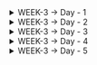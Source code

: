

<details>
    
<summary> WEEK-3 -> Day - 1 </summary>

# Inception of open-source EDA,Openlane and sky130 PDK

1. How to talk to computers

- ### Introduction to QFN-48 Package, chip, pads, core, die and IPs
![Screenshot from 2023-09-09 06-02-29](https://github.com/Abhi9108865162/pes_asic_class/assets/141741065/695b807a-7c14-477f-b8b7-a8670f9b223c)
![Screenshot from 2023-09-09 06-02-48](https://github.com/Abhi9108865162/pes_asic_class/assets/141741065/faa79ff0-b5fd-44f1-9a21-99d3f6612064)
![Screenshot from 2023-09-09 06-07-35](https://github.com/Abhi9108865162/pes_asic_class/assets/141741065/742e86b7-2dce-46b0-83eb-384c006be7c7)
- ### Introduction to RISC-V 
![Screenshot from 2023-09-09 06-15-32](https://github.com/Abhi9108865162/pes_asic_class/assets/141741065/142bf0d9-c983-4620-b9cd-3f8d8e0607f0)
- ### From Software Applications to Hardware
![Screenshot from 2023-09-09 06-23-14](https://github.com/Abhi9108865162/pes_asic_class/assets/141741065/f974b6c9-427b-4f43-944e-da9699ead689)
![Screenshot from 2023-09-09 06-26-47](https://github.com/Abhi9108865162/pes_asic_class/assets/141741065/d802184a-2295-4295-81a1-f79b7e9ba0e6)
![Screenshot from 2023-09-09 06-30-01](https://github.com/Abhi9108865162/pes_asic_class/assets/141741065/cdd950e9-6753-4ea1-8bcc-fee87249efb4)
![Screenshot from 2023-09-09 06-30-17](https://github.com/Abhi9108865162/pes_asic_class/assets/141741065/8cdbb1c6-58af-496a-86e2-7e2200f86ccf)
![Screenshot from 2023-09-09 06-32-25](https://github.com/Abhi9108865162/pes_asic_class/assets/141741065/094a034a-0e0e-4b05-b99c-9552eb722f55)
![Screenshot from 2023-09-09 06-33-01](https://github.com/Abhi9108865162/pes_asic_class/assets/141741065/ea956daf-6700-4e58-9b79-fb8ddfc07757)




      
2. SoC design and OpenLANE
   
- ### Introduction to all components of open-source digital asic design
![Screenshot from 2023-09-09 07-30-03](https://github.com/Abhi9108865162/pes_asic_class/assets/141741065/2a1a0387-6815-4d47-9b28-f324726ba4e4)  
![Screenshot from 2023-09-09 07-30-14](https://github.com/Abhi9108865162/pes_asic_class/assets/141741065/b2ce9eef-6a3c-4358-b504-d7b54ce921a8)
![Screenshot from 2023-09-09 06-43-40](https://github.com/Abhi9108865162/pes_asic_class/assets/141741065/bb816d18-16bf-44de-a2f9-7ecbc7b24c03)
![Screenshot from 2023-09-09 06-45-28](https://github.com/Abhi9108865162/pes_asic_class/assets/141741065/2d8de8b3-1cea-408b-95f0-27dbdcd5ede1)
![Screenshot from 2023-09-09 06-46-09](https://github.com/Abhi9108865162/pes_asic_class/assets/141741065/6d7165ed-10e0-49d1-9c83-ae9aff5e4cdd)
![Screenshot from 2023-09-09 06-47-05](https://github.com/Abhi9108865162/pes_asic_class/assets/141741065/c816f90f-96de-4738-a5bf-499f7bd9d9e8)
![Screenshot from 2023-09-09 07-34-16](https://github.com/Abhi9108865162/pes_asic_class/assets/141741065/3b39394e-e429-4a70-9b45-b0f72980b228)
![Screenshot from 2023-09-09 06-49-03](https://github.com/Abhi9108865162/pes_asic_class/assets/141741065/e54fcea7-42be-480a-a5d6-ffd8eec77cc7)
![Screenshot from 2023-09-09 07-34-31](https://github.com/Abhi9108865162/pes_asic_class/assets/141741065/e4f18abc-577b-4d5f-b0f6-0aae6aa5eccb)
![Screenshot from 2023-09-09 07-34-37](https://github.com/Abhi9108865162/pes_asic_class/assets/141741065/53018ea5-a708-4c76-ac49-c5bac92afaeb)
- ### Simplified RTL2GDS flow
![Screenshot from 2023-09-09 06-50-24](https://github.com/Abhi9108865162/pes_asic_class/assets/141741065/ad4bef26-0f88-4170-8d06-19360aad0b7c)
![Screenshot from 2023-09-09 06-54-30](https://github.com/Abhi9108865162/pes_asic_class/assets/141741065/23483640-fa8e-4dc1-80b7-e65a3069d7e3)
![Screenshot from 2023-09-09 06-55-10](https://github.com/Abhi9108865162/pes_asic_class/assets/141741065/927c00cb-7b48-4565-b3b7-3282d3337a68)
![Screenshot from 2023-09-09 06-58-08](https://github.com/Abhi9108865162/pes_asic_class/assets/141741065/a19983cf-39c5-46dd-b646-62aeeeddaabb)
![Screenshot from 2023-09-09 06-57-16](https://github.com/Abhi9108865162/pes_asic_class/assets/141741065/03237927-fcc2-4cbe-ab00-9c1c2065dafe)
![Screenshot from 2023-09-09 06-58-53](https://github.com/Abhi9108865162/pes_asic_class/assets/141741065/61eb09a3-b04e-4baf-8dd1-11641bc32fa6)
![Screenshot from 2023-09-09 06-59-58](https://github.com/Abhi9108865162/pes_asic_class/assets/141741065/db4f7e9b-28dd-4ac3-84e5-b24d0153f1e4)
![Screenshot from 2023-09-09 07-00-31](https://github.com/Abhi9108865162/pes_asic_class/assets/141741065/2f75fbe5-f039-4fb8-bcc1-d90967c24cb9)
![Screenshot from 2023-09-09 07-01-23](https://github.com/Abhi9108865162/pes_asic_class/assets/141741065/3947b886-8f2b-4902-b27a-e03052bf1a56)
![Screenshot from 2023-09-09 07-02-13](https://github.com/Abhi9108865162/pes_asic_class/assets/141741065/c23008a0-a1c0-4e67-a558-741c2283f4a9)
![Screenshot from 2023-09-09 07-03-37](https://github.com/Abhi9108865162/pes_asic_class/assets/141741065/af26b1b7-c8ed-4d63-b2b7-cb1d3da1ac23)
![Screenshot from 2023-09-09 07-04-06](https://github.com/Abhi9108865162/pes_asic_class/assets/141741065/ad0a4962-74f4-4b95-a67c-b7ecb85bedc8)
- ### Introduction to OpenLANE and Strive chipsets

![Screenshot from 2023-09-09 09-56-50](https://github.com/Abhi9108865162/pes_asic_class/assets/141741065/74a6c5ef-984b-43cc-b52a-c81a6f822f74)
![Screenshot from 2023-09-09 09-57-17](https://github.com/Abhi9108865162/pes_asic_class/assets/141741065/0019dce8-b9b6-4102-b53a-e186d8041eb2)
![Screenshot from 2023-09-09 10-13-30](https://github.com/Abhi9108865162/pes_asic_class/assets/141741065/76bead52-2eb4-44ed-b9fe-765bf1a0147f)
![Screenshot from 2023-09-09 10-16-34](https://github.com/Abhi9108865162/pes_asic_class/assets/141741065/7e1e519e-cf03-466c-9edd-7c34e74717be)
![Screenshot from 2023-09-09 10-19-49](https://github.com/Abhi9108865162/pes_asic_class/assets/141741065/7baaa97b-3c29-4950-bbe1-622432301339)


- ### Introduction to OpenLANE detailed ASIC design flow 
![Screenshot from 2023-09-09 10-23-05](https://github.com/Abhi9108865162/pes_asic_class/assets/141741065/aac57c8c-303b-461a-bac2-9f5319aee1b6)
![Screenshot from 2023-09-09 10-23-27](https://github.com/Abhi9108865162/pes_asic_class/assets/141741065/ff0b2373-df5a-4580-92b7-a88c487dd07a)
![Screenshot from 2023-09-09 10-24-50](https://github.com/Abhi9108865162/pes_asic_class/assets/141741065/efb4bc96-c5e0-47b0-85f2-6d1b7409de76)

![Screenshot from 2023-09-09 10-25-18](https://github.com/Abhi9108865162/pes_asic_class/assets/141741065/d7d6efb8-0152-4252-9c27-9c5d74a5f61d)
![Screenshot from 2023-09-09 10-27-43](https://github.com/Abhi9108865162/pes_asic_class/assets/141741065/53a62565-a0a0-4df6-a37c-494ee9908c4f)
![Screenshot from 2023-09-09 10-28-38](https://github.com/Abhi9108865162/pes_asic_class/assets/141741065/1ea49299-82b4-4bf6-9fda-1ff3cd8f0d23)
![Screenshot from 2023-09-09 10-29-18](https://github.com/Abhi9108865162/pes_asic_class/assets/141741065/2050278f-83ac-4e0b-826d-8a2a5eaeecaf)
![Screenshot from 2023-09-09 10-30-55](https://github.com/Abhi9108865162/pes_asic_class/assets/141741065/89db9c39-d2b6-474e-b8e4-8fa3855468f6)
![Screenshot from 2023-09-09 10-31-22](https://github.com/Abhi9108865162/pes_asic_class/assets/141741065/050c1721-ef33-440b-9be8-ae29f4d4cae6)
![Screenshot from 2023-09-09 10-33-23](https://github.com/Abhi9108865162/pes_asic_class/assets/141741065/e5ffc34f-cf90-4454-9985-86e730600d53)
![Screenshot from 2023-09-09 10-34-00](https://github.com/Abhi9108865162/pes_asic_class/assets/141741065/267af47b-d5f1-4f84-a7ee-c15f2c54630f)
![Screenshot from 2023-09-09 10-34-23](https://github.com/Abhi9108865162/pes_asic_class/assets/141741065/590931b7-1c65-430e-8158-13641ce78cb8)
![Screenshot from 2023-09-09 10-35-53](https://github.com/Abhi9108865162/pes_asic_class/assets/141741065/e6d17ffb-1504-402c-9cf8-ab1de64043bf)
![Screenshot from 2023-09-09 10-36-10](https://github.com/Abhi9108865162/pes_asic_class/assets/141741065/08a6587a-b2f8-4b07-9214-a61df3cf02ad)






3. Get familiar to open-source EDA tools

   - OpenLANE Directory structure in detail
    ![VirtualBox_PES_physical_design_09_09_2023_12_41_45](https://github.com/Abhi9108865162/pes_asic_class/assets/141741065/0b10a680-5228-48d9-9c51-54482cfe4434)
![VirtualBox_PES_physical_design_09_09_2023_12_42_38](https://github.com/Abhi9108865162/pes_asic_class/assets/141741065/334584a0-022f-4a19-86b6-bede9905a115)
![VirtualBox_PES_physical_design_09_09_2023_12_56_32](https://github.com/Abhi9108865162/pes_asic_class/assets/141741065/4efe581e-d324-415e-8f3a-cd3879239809)


   - Design Preparation Step

![VirtualBox_PES_physical_design_09_09_2023_13_13_16](https://github.com/Abhi9108865162/pes_asic_class/assets/141741065/3f1994c9-cece-40fe-b0c1-1f3b18aa5a9d)

![VirtualBox_PES_physical_design_09_09_2023_13_17_33](https://github.com/Abhi9108865162/pes_asic_class/assets/141741065/3addbae5-2509-4506-bd7c-3f361e7c3b15)

![VirtualBox_PES_physical_design_09_09_2023_13_09_55](https://github.com/Abhi9108865162/pes_asic_class/assets/141741065/754e2dac-b1af-48cf-a580-787128371e9e)

![VirtualBox_PES_physical_design_09_09_2023_13_22_05](https://github.com/Abhi9108865162/pes_asic_class/assets/141741065/d432b3aa-0935-406c-a4d2-85ec2caaa87b)



     
   - Review files after design prep and run synthesis

![VirtualBox_PES_physical_design_09_09_2023_14_18_21](https://github.com/Abhi9108865162/pes_asic_class/assets/141741065/d33d509e-261d-4c96-85a0-1049b5bb76b7)
![VirtualBox_PES_physical_design_09_09_2023_14_18_43](https://github.com/Abhi9108865162/pes_asic_class/assets/141741065/271d6aa4-e4a6-4299-af29-01e1d059b52b)
![VirtualBox_PES_physical_design_09_09_2023_14_23_49](https://github.com/Abhi9108865162/pes_asic_class/assets/141741065/6aee9d70-bbd8-4a1b-be5d-892a381df571)
![VirtualBox_PES_physical_design_09_09_2023_14_24_16 (copy)](https://github.com/Abhi9108865162/pes_asic_class/assets/141741065/5b26da08-c581-4992-9717-f30bd0052508)
![VirtualBox_PES_physical_design_09_09_2023_14_34_27](https://github.com/Abhi9108865162/pes_asic_class/assets/141741065/d8ccba8e-9346-4f0e-bc95-4404eca91147)

   - OpenLANE Project Git Link Description

     
   - Steps to characterize synthesis results
     


</details>



<details>
<summary> WEEK-3 -> Day - 2 </summary>
    
# Good floorplan vs bad floorplan and introduction to library cells 

## 1. Chip Floor planning considerations
- ### Utilization factor and aspect ratio
![Screenshot from 2023-09-09 17-05-21](https://github.com/Abhi9108865162/pes_asic_class/assets/141741065/a6b04b88-19c9-4bf4-b50c-c66b82a97f83)
![Screenshot from 2023-09-09 17-08-01](https://github.com/Abhi9108865162/pes_asic_class/assets/141741065/f4b2e552-ccd6-4f1a-85f2-fff1659e7bea)
![Screenshot from 2023-09-09 17-08-30](https://github.com/Abhi9108865162/pes_asic_class/assets/141741065/7006410d-f0fb-451c-9e88-575f2f5549c5)
![Screenshot from 2023-09-09 17-09-27](https://github.com/Abhi9108865162/pes_asic_class/assets/141741065/355baa94-6ad0-4501-9c35-7406f43fc1c2)
![Screenshot from 2023-09-09 17-10-34](https://github.com/Abhi9108865162/pes_asic_class/assets/141741065/3f8e1c2e-4089-45f8-b1b5-186b0969adfb)
![Screenshot from 2023-09-09 17-11-36](https://github.com/Abhi9108865162/pes_asic_class/assets/141741065/4ccebca1-f5c7-453a-bb0d-f1f77a676b02)
![Screenshot from 2023-09-09 17-15-06](https://github.com/Abhi9108865162/pes_asic_class/assets/141741065/f4dbf488-9808-4a73-8042-e39d7434fe19)
![Screenshot from 2023-09-09 17-16-26](https://github.com/Abhi9108865162/pes_asic_class/assets/141741065/5d032cf3-79aa-4d43-bb8a-d4bf65d3b120)
![Screenshot from 2023-09-09 17-17-25](https://github.com/Abhi9108865162/pes_asic_class/assets/141741065/8286b4c6-787d-45bf-9f4e-0c4645b41283)
![Screenshot from 2023-09-09 17-27-14](https://github.com/Abhi9108865162/pes_asic_class/assets/141741065/84fdc0b9-e7ff-4a33-8825-d36e936d17a0)
- ### Concept of pre-placed cells
![Screenshot from 2023-09-09 17-27-47](https://github.com/Abhi9108865162/pes_asic_class/assets/141741065/7326d5c8-4fcd-4d4e-aa60-79a64b6e743a)
![Screenshot from 2023-09-09 17-30-01](https://github.com/Abhi9108865162/pes_asic_class/assets/141741065/d9596c35-dbbe-4d5f-97ac-8eb9e9575863)
![Screenshot from 2023-09-09 17-31-16](https://github.com/Abhi9108865162/pes_asic_class/assets/141741065/32c864ba-de42-48e9-a35f-a18d2ab41d46)
![Screenshot from 2023-09-09 17-31-30](https://github.com/Abhi9108865162/pes_asic_class/assets/141741065/40f12baa-f590-4a57-af24-245145946b65)
![Screenshot from 2023-09-09 17-36-06](https://github.com/Abhi9108865162/pes_asic_class/assets/141741065/28b67020-01c1-4833-8414-b51dd858455c)
- ### De-coupling capacitors
![Screenshot from 2023-09-09 17-49-54](https://github.com/Abhi9108865162/pes_asic_class/assets/141741065/90ddb5ea-0705-495a-943a-4f18faee94f3)
![Screenshot from 2023-09-09 17-50-29](https://github.com/Abhi9108865162/pes_asic_class/assets/141741065/5eda99f0-31fa-4d80-9115-0db3f2de834f)
![Screenshot from 2023-09-09 17-50-37](https://github.com/Abhi9108865162/pes_asic_class/assets/141741065/06ea0d8d-99df-4e5d-8193-17986d795e83)
![Screenshot from 2023-09-09 17-54-13](https://github.com/Abhi9108865162/pes_asic_class/assets/141741065/b8e21e2c-c497-4d18-8a71-230a85b37d91)
![Screenshot from 2023-09-09 17-54-40](https://github.com/Abhi9108865162/pes_asic_class/assets/141741065/460807a7-f1a0-4879-b7b7-c78a5d267d60)
![Screenshot from 2023-09-09 17-56-27](https://github.com/Abhi9108865162/pes_asic_class/assets/141741065/f27dab67-a579-4fcb-8d84-415ecb7faac3)
![Screenshot from 2023-09-09 17-58-49](https://github.com/Abhi9108865162/pes_asic_class/assets/141741065/61a310d2-eb5a-4776-93d6-e69daad3e199) 
- ### Power planning
![Screenshot from 2023-09-09 18-01-50](https://github.com/Abhi9108865162/pes_asic_class/assets/141741065/bde6a89f-1814-446e-8e0d-b83767c44984)
![Screenshot from 2023-09-09 18-07-14](https://github.com/Abhi9108865162/pes_asic_class/assets/141741065/6284c266-648b-4272-8afc-436430428fc9)
![Screenshot from 2023-09-09 18-10-06](https://github.com/Abhi9108865162/pes_asic_class/assets/141741065/56bcf7fd-b5d7-48d2-bb63-123729a22b1a)
![Screenshot from 2023-09-09 20-47-18](https://github.com/Abhi9108865162/pes_asic_class/assets/141741065/66909f0f-3d0a-457d-b68a-0a9a9c447df7)
![Screenshot from 2023-09-09 20-48-39](https://github.com/Abhi9108865162/pes_asic_class/assets/141741065/ef5d3088-e56d-461f-9ac1-5e27a1c6daf6)
![Screenshot from 2023-09-09 21-23-47](https://github.com/Abhi9108865162/pes_asic_class/assets/141741065/68aa57e7-b8ed-42ed-8b1c-fb7a2f7f6bd6)
![Screenshot from 2023-09-09 21-25-22](https://github.com/Abhi9108865162/pes_asic_class/assets/141741065/a8b71c86-3ca3-49c0-8d93-2fda9b9cce5d)
![Screenshot from 2023-09-09 21-26-49](https://github.com/Abhi9108865162/pes_asic_class/assets/141741065/e987d3ec-9eed-4493-bb47-71e9ec8296ce)
![Screenshot from 2023-09-09 21-27-46](https://github.com/Abhi9108865162/pes_asic_class/assets/141741065/a1534d99-c024-44bb-a8e8-18657d145dff)
- ### Pin placement and logical cell placement blockage
![Screenshot from 2023-09-09 21-52-46](https://github.com/Abhi9108865162/pes_asic_class/assets/141741065/b7c1eeb7-e8f1-4c56-a616-954913a75a36)
![Screenshot from 2023-09-09 21-54-58](https://github.com/Abhi9108865162/pes_asic_class/assets/141741065/f058f48b-2b68-4c92-ae8d-df14e73d3ab9)
![Screenshot from 2023-09-09 21-57-50](https://github.com/Abhi9108865162/pes_asic_class/assets/141741065/5f297541-ed9d-447a-9f63-7d4f450e2cfa)
![Screenshot from 2023-09-09 21-58-19](https://github.com/Abhi9108865162/pes_asic_class/assets/141741065/7b74b091-194c-4bed-b54a-72f58ed7d8ab)
![Screenshot from 2023-09-09 21-59-04](https://github.com/Abhi9108865162/pes_asic_class/assets/141741065/033bf491-3c59-4064-ad19-f870b581956b)
![Screenshot from 2023-09-09 22-01-04](https://github.com/Abhi9108865162/pes_asic_class/assets/141741065/554ff639-61a1-428c-b87c-98b2e3b61551)
![Screenshot from 2023-09-09 22-01-13](https://github.com/Abhi9108865162/pes_asic_class/assets/141741065/07b99ebf-23c1-408b-ad4c-97d8b694e428)
![Screenshot from 2023-09-09 22-04-25](https://github.com/Abhi9108865162/pes_asic_class/assets/141741065/4c724b84-67fb-46a7-9615-ac38955722c4)
![Screenshot from 2023-09-09 22-04-41](https://github.com/Abhi9108865162/pes_asic_class/assets/141741065/14f1fa11-c58b-49c9-bf7e-6aee538776bb)
- ### Steps to run floorplan using OpenLANE

![VirtualBox_PES_physical_design_09_09_2023_14_34_27](https://github.com/Abhi9108865162/pes_asic_class/assets/141741065/d341fc94-3035-4493-9df8-092253095dda)
![VirtualBox_PES_physical_design_10_09_2023_13_10_29](https://github.com/Abhi9108865162/pes_asic_class/assets/141741065/c57a8377-e68a-40d3-b46f-263386ff547f)


![VirtualBox_PES_physical_design_10_09_2023_13_04_34](https://github.com/Abhi9108865162/pes_asic_class/assets/141741065/6a3b2c7e-e697-418b-b004-0127074357c4)

![VirtualBox_PES_physical_design_10_09_2023_13_05_12](https://github.com/Abhi9108865162/pes_asic_class/assets/141741065/2c38e324-dd85-4332-b058-bf5be2e8fc0b)

![VirtualBox_PES_physical_design_10_09_2023_13_06_45](https://github.com/Abhi9108865162/pes_asic_class/assets/141741065/ccb7e80a-6883-40c7-b85d-7408fa747519)

![VirtualBox_PES_physical_design_10_09_2023_13_08_50](https://github.com/Abhi9108865162/pes_asic_class/assets/141741065/e94998c3-9433-4eb4-b913-e8fed09c326e)
![VirtualBox_PES_physical_design_10_09_2023_13_15_11](https://github.com/Abhi9108865162/pes_asic_class/assets/141741065/98eb1e12-c61c-469e-bc79-1c591c06fd5d)


      
- ### Review floorplan files and steps to view floorplan
![VirtualBox_PES_physical_design_10_09_2023_13_23_34](https://github.com/Abhi9108865162/pes_asic_class/assets/141741065/bbb4cb8c-1171-4124-8d61-9c27bc37c7cb)
![VirtualBox_PES_physical_design_10_09_2023_13_29_05](https://github.com/Abhi9108865162/pes_asic_class/assets/141741065/abef7228-c8e3-4e7e-b357-2ade0d8e56c6)

![VirtualBox_PES_physical_design_10_09_2023_13_35_11](https://github.com/Abhi9108865162/pes_asic_class/assets/141741065/e9c9fb49-4cc0-4243-9c90-9e34fc83cfa3)




- ### Review floorplan layout in Magic
![VirtualBox_PES_physical_design_10_09_2023_13_35_11](https://github.com/Abhi9108865162/pes_asic_class/assets/141741065/dea63558-5ff9-4ed0-85a9-99c21a3a66fb)
![VirtualBox_PES_physical_design_10_09_2023_13_36_34](https://github.com/Abhi9108865162/pes_asic_class/assets/141741065/397d08d6-2710-4850-b98d-da5ccef10d60)
![VirtualBox_PES_physical_design_10_09_2023_13_43_39](https://github.com/Abhi9108865162/pes_asic_class/assets/141741065/739be89f-2952-4325-94be-9bfd106c3386)
![VirtualBox_PES_physical_design_10_09_2023_13_50_58](https://github.com/Abhi9108865162/pes_asic_class/assets/141741065/910e6c03-2c5d-4858-9e70-2b522c9a8352)
![VirtualBox_PES_physical_design_10_09_2023_13_52_52](https://github.com/Abhi9108865162/pes_asic_class/assets/141741065/58a7e660-6df5-45d7-88a9-63eaa4bb1fe6)


    
      
## 2. Library Binding and Placement
- ### Netlist binding and initial place design
![Screenshot from 2023-09-15 05-29-12](https://github.com/Abhi9108865162/pes_asic_class/assets/141741065/fc6cd943-ee51-42f8-bb30-f0a2f146c9af)
![Screenshot from 2023-09-15 05-30-44](https://github.com/Abhi9108865162/pes_asic_class/assets/141741065/c883e3a5-23b5-4b2e-962d-a2a9ef384644)
![Screenshot from 2023-09-15 05-33-11](https://github.com/Abhi9108865162/pes_asic_class/assets/141741065/88b34d62-ded2-44db-998c-da2713212bee)
![Screenshot from 2023-09-15 05-34-55](https://github.com/Abhi9108865162/pes_asic_class/assets/141741065/25ab9bba-7878-486a-91fa-721b21adfb99)
![Screenshot from 2023-09-15 05-38-17](https://github.com/Abhi9108865162/pes_asic_class/assets/141741065/6f697327-3547-49b8-85a3-43e3d269d18d)      
- ### Optimize placement using estimated wire-length and capacitance
![Screenshot from 2023-09-15 05-43-07](https://github.com/Abhi9108865162/pes_asic_class/assets/141741065/1c23eece-63d6-4ab0-a604-31878b7b02c9)
![Screenshot from 2023-09-15 05-44-24](https://github.com/Abhi9108865162/pes_asic_class/assets/141741065/f86aec2b-4541-4527-9601-c05d845a6174)
![Screenshot from 2023-09-15 05-51-44](https://github.com/Abhi9108865162/pes_asic_class/assets/141741065/30a4081b-fd70-4001-8c58-c7fbf7d72408)
![Screenshot from 2023-09-15 05-52-36](https://github.com/Abhi9108865162/pes_asic_class/assets/141741065/f7ab42c0-60f7-484f-a5af-0002fabf5055)     
- ### Final placement optimization
![Screenshot from 2023-09-15 06-00-52](https://github.com/Abhi9108865162/pes_asic_class/assets/141741065/dfcdeb5d-8a21-4bc1-bcee-b1d875dcda8e)
![Screenshot from 2023-09-15 06-10-35](https://github.com/Abhi9108865162/pes_asic_class/assets/141741065/50806cc0-6418-4469-89f8-eaeb2f42dff3)
![Screenshot from 2023-09-15 06-13-25](https://github.com/Abhi9108865162/pes_asic_class/assets/141741065/b7084e70-2073-4e59-a2fd-3ef8a0776fa9)      
- ### Need for libraries and characterization
![Screenshot from 2023-09-16 07-08-44](https://github.com/Abhi9108865162/pes_asic_class/assets/141741065/ebfba563-6498-4421-b724-b93183c27de2)
![Screenshot from 2023-09-16 07-09-34](https://github.com/Abhi9108865162/pes_asic_class/assets/141741065/c16d9c4d-fd10-4a60-9783-f06e6fe78923)
![Screenshot from 2023-09-16 07-09-48](https://github.com/Abhi9108865162/pes_asic_class/assets/141741065/57b04d20-a130-4edc-b73d-e1ca6ca9f8f8)
![Screenshot from 2023-09-16 07-10-16](https://github.com/Abhi9108865162/pes_asic_class/assets/141741065/e2f09f14-49d7-4e5d-8f37-ab4299a2e374)
![Screenshot from 2023-09-16 07-12-25](https://github.com/Abhi9108865162/pes_asic_class/assets/141741065/384369d2-42a3-4250-903e-ecfd69d5f7b9)
![Screenshot from 2023-09-16 07-13-31](https://github.com/Abhi9108865162/pes_asic_class/assets/141741065/da6db991-9a6c-4303-ab5e-d35c529e5edb)
![Screenshot from 2023-09-16 07-15-12](https://github.com/Abhi9108865162/pes_asic_class/assets/141741065/b85e6b61-4d40-4219-9d4f-adb2708e53df)
![Screenshot from 2023-09-16 07-16-56](https://github.com/Abhi9108865162/pes_asic_class/assets/141741065/443bd744-d3d1-4176-a525-c9b24864ca76)
- ### Congestion aware placement using RePlAce
![VirtualBox_PES_physical_design_16_09_2023_10_19_27](https://github.com/Abhi9108865162/pes_asic_class/assets/141741065/ef889f7b-4591-47fc-b88a-3ff8d9f8a3f9)
![VirtualBox_PES_physical_design_16_09_2023_10_36_26](https://github.com/Abhi9108865162/pes_asic_class/assets/141741065/712f4acd-4bcd-4287-b47b-4e7d4dc1003c)
![VirtualBox_PES_physical_design_16_09_2023_10_44_22](https://github.com/Abhi9108865162/pes_asic_class/assets/141741065/c9d5e5ad-7b7f-4423-807b-91d8c33266de)
![VirtualBox_PES_physical_design_16_09_2023_10_44_38](https://github.com/Abhi9108865162/pes_asic_class/assets/141741065/8b100217-ea8b-4355-a1db-e0fd8dfee340)
## 3. Cell design and characterization flows
- ### Inputs for cell design flow
![Screenshot from 2023-09-16 16-18-30](https://github.com/Abhi9108865162/pes_asic_class/assets/141741065/ed0d99d4-0412-4e50-ae97-34e5d5513039)
![Screenshot from 2023-09-16 16-21-11](https://github.com/Abhi9108865162/pes_asic_class/assets/141741065/ea6caf18-caed-42a2-8794-059480556b91)
![Screenshot from 2023-09-16 16-37-18](https://github.com/Abhi9108865162/pes_asic_class/assets/141741065/f88a418a-eb13-4ba4-80af-6a1774b8670c)
![Screenshot from 2023-09-16 16-42-57](https://github.com/Abhi9108865162/pes_asic_class/assets/141741065/22cdf526-6a87-4001-93b7-0c961ccedc90)
![Screenshot from 2023-09-16 16-44-13](https://github.com/Abhi9108865162/pes_asic_class/assets/141741065/40bcaecf-9419-49a0-81a4-e3bba85d9936)      
- ### Circuit design step
![Screenshot from 2023-09-16 16-48-39](https://github.com/Abhi9108865162/pes_asic_class/assets/141741065/4f1e8cb1-82f5-4401-873b-a0b60ad9ab13)
![Screenshot from 2023-09-16 16-50-07](https://github.com/Abhi9108865162/pes_asic_class/assets/141741065/7a1d96ab-86a0-4c54-a247-b07c211951df)
![Screenshot from 2023-09-16 16-50-14](https://github.com/Abhi9108865162/pes_asic_class/assets/141741065/115028a8-d6b4-42e5-bbe2-7f3b26386193)
![Screenshot from 2023-09-16 16-51-08](https://github.com/Abhi9108865162/pes_asic_class/assets/141741065/bf6f777f-1f69-4cdd-a81e-360f1da71677)
![Screenshot from 2023-09-16 16-52-02](https://github.com/Abhi9108865162/pes_asic_class/assets/141741065/1c1cabcd-7e15-4bd1-a8da-5d341db01e42)
![Screenshot from 2023-09-16 16-55-31](https://github.com/Abhi9108865162/pes_asic_class/assets/141741065/cc72af8e-25a1-4010-87e4-da5b3996ef56)
- ### Layout design step
![Screenshot from 2023-09-16 17-04-21](https://github.com/Abhi9108865162/pes_asic_class/assets/141741065/3c7a2ffd-31bc-400e-8060-846c3e9e36f8)
![Screenshot from 2023-09-16 17-05-02](https://github.com/Abhi9108865162/pes_asic_class/assets/141741065/4c216dde-065c-4334-b220-dba3ac97a28c)
![Screenshot from 2023-09-16 17-05-06](https://github.com/Abhi9108865162/pes_asic_class/assets/141741065/45a800fb-d061-4f44-b7f5-f9a94340f1d0)
![Screenshot from 2023-09-16 17-07-53](https://github.com/Abhi9108865162/pes_asic_class/assets/141741065/08180396-e554-4d6f-ab77-b90766064760)
![Screenshot from 2023-09-16 17-08-42](https://github.com/Abhi9108865162/pes_asic_class/assets/141741065/860f7aab-7f90-4fd6-b214-60285edc26dc)
![Screenshot from 2023-09-16 17-09-24](https://github.com/Abhi9108865162/pes_asic_class/assets/141741065/988a4747-ea42-486e-841a-fece00d6a2fe)      
- ### Typical characterization flow
![Screenshot from 2023-09-16 17-12-44](https://github.com/Abhi9108865162/pes_asic_class/assets/141741065/503e8d02-899e-4b98-9ccd-ae824ecac670)
![Screenshot from 2023-09-16 17-12-57](https://github.com/Abhi9108865162/pes_asic_class/assets/141741065/2eb7aed4-dd89-496c-ad0f-7ca14bdb2809)
![Screenshot from 2023-09-16 17-15-44](https://github.com/Abhi9108865162/pes_asic_class/assets/141741065/4599d25d-a8d4-4899-9352-aa5154cfc46f)
![Screenshot from 2023-09-16 17-16-37](https://github.com/Abhi9108865162/pes_asic_class/assets/141741065/adf857a4-7e8f-4be0-81f8-ac9109c9ff60)
![Screenshot from 2023-09-16 17-16-41](https://github.com/Abhi9108865162/pes_asic_class/assets/141741065/196ea324-a945-4312-8529-c65703879bd6)
![Screenshot from 2023-09-16 17-16-48](https://github.com/Abhi9108865162/pes_asic_class/assets/141741065/d700337c-5670-4243-97ef-7c2c4534522f)
![Screenshot from 2023-09-16 17-17-54](https://github.com/Abhi9108865162/pes_asic_class/assets/141741065/496c3864-f17a-47ca-8f62-12dc51fa89eb)
![Screenshot from 2023-09-16 17-18-04](https://github.com/Abhi9108865162/pes_asic_class/assets/141741065/557940cd-953f-452e-9c80-5506d67e6c53)
![Screenshot from 2023-09-16 17-18-57](https://github.com/Abhi9108865162/pes_asic_class/assets/141741065/4b6235fe-dc57-4dcd-8455-7a63774c6e0c)


## 4. General timing characterization parameters
- ### Timing threshold definitions
![Screenshot from 2023-09-16 17-22-30](https://github.com/Abhi9108865162/pes_asic_class/assets/141741065/f141ec1c-fb44-46c2-a000-0bf4b74e237d)
![Screenshot from 2023-09-16 22-42-00](https://github.com/Abhi9108865162/pes_asic_class/assets/141741065/18c69769-1763-4a91-8c1f-9a8f6298ad28)
![Screenshot from 2023-09-16 22-42-08](https://github.com/Abhi9108865162/pes_asic_class/assets/141741065/74d90f29-5fcc-4fc4-ad6e-14c689b50f77)
![Screenshot from 2023-09-16 22-42-46](https://github.com/Abhi9108865162/pes_asic_class/assets/141741065/bac0c216-febc-48cd-9daf-491625286e98)
![Screenshot from 2023-09-16 22-43-59](https://github.com/Abhi9108865162/pes_asic_class/assets/141741065/121df024-7e82-4a24-94f7-5aa8a308e8c7)
![Screenshot from 2023-09-16 22-44-53](https://github.com/Abhi9108865162/pes_asic_class/assets/141741065/6af87c0b-fe3e-4866-a6c3-b36873fa09ec)
![Screenshot from 2023-09-16 22-45-39](https://github.com/Abhi9108865162/pes_asic_class/assets/141741065/c2ed4515-2ff3-4d91-a830-83fc297be545)
![Screenshot from 2023-09-16 22-45-42](https://github.com/Abhi9108865162/pes_asic_class/assets/141741065/adee4b1f-8020-4d52-ad1d-68575020082b)     
- ### Propagation delay and transition time
![Screenshot from 2023-09-16 22-52-19](https://github.com/Abhi9108865162/pes_asic_class/assets/141741065/47727743-2d2a-40f5-9352-1f9eb6af3653)
![Screenshot from 2023-09-16 22-52-56](https://github.com/Abhi9108865162/pes_asic_class/assets/141741065/f968eb29-95d8-46f5-83c3-5d2b31488ff8)
![Screenshot from 2023-09-16 22-55-07](https://github.com/Abhi9108865162/pes_asic_class/assets/141741065/18585568-0494-4b0a-b4fd-a62e772a76b5)
![Screenshot from 2023-09-16 22-55-21](https://github.com/Abhi9108865162/pes_asic_class/assets/141741065/33503f6a-00f7-4b20-87b4-6fccd304179a)
![Screenshot from 2023-09-16 22-57-50](https://github.com/Abhi9108865162/pes_asic_class/assets/141741065/8001149a-7ebb-4c0a-9366-d1ad5e1b2da5)
![Screenshot from 2023-09-16 22-58-30](https://github.com/Abhi9108865162/pes_asic_class/assets/141741065/4ee86602-fcb0-4851-9972-adff4f38f143)
![Screenshot from 2023-09-16 22-58-36](https://github.com/Abhi9108865162/pes_asic_class/assets/141741065/6e860fe3-36b8-4b01-be2e-fa58459ac5a8)
![Screenshot from 2023-09-16 23-00-18](https://github.com/Abhi9108865162/pes_asic_class/assets/141741065/0a0a3ac5-08f4-4211-897b-120894dada9c)
</details>




<details>
<summary> WEEK-3 -> Day - 3 </summary>

# Design library cell using Magic Layout and ngspice characterization 

## 1. Labs for CMOS inverter ngspice simulations
       
- ###  IO placer revision 
![VirtualBox_PES_physical_design_17_09_2023_08_02_15](https://github.com/Abhi9108865162/pes_asic_class/assets/141741065/5320d97f-5c0f-4159-ba65-a2ffe7b96892)
![VirtualBox_PES_physical_design_17_09_2023_08_18_53](https://github.com/Abhi9108865162/pes_asic_class/assets/141741065/910e6c0a-92ae-4e8b-a6ad-8114f06db3e0)
![VirtualBox_PES_physical_design_17_09_2023_08_18_24](https://github.com/Abhi9108865162/pes_asic_class/assets/141741065/4bb9fd09-7e70-41da-bd7b-d01439bd5998)
![VirtualBox_PES_physical_design_17_09_2023_08_18_44](https://github.com/Abhi9108865162/pes_asic_class/assets/141741065/bd004446-366c-460d-8793-56ac1f4a1fbf)
![VirtualBox_PES_physical_design_17_09_2023_08_22_31](https://github.com/Abhi9108865162/pes_asic_class/assets/141741065/c8745a83-6a81-4435-bb78-cac12f090de7)
- ### SPICE deck creation for CMOS inverter 
![Screenshot from 2023-09-17 08-27-54](https://github.com/Abhi9108865162/pes_asic_class/assets/141741065/584f6131-92bd-44ca-9de4-e33ee3a47932)
![Screenshot from 2023-09-17 09-09-33](https://github.com/Abhi9108865162/pes_asic_class/assets/141741065/15ddd21e-9062-4e84-9225-eb7d990a3c92)
![Screenshot from 2023-09-17 09-12-02](https://github.com/Abhi9108865162/pes_asic_class/assets/141741065/87640242-6b83-4b8c-b7f7-0eb4a85854d6)
![Screenshot from 2023-09-17 09-13-10](https://github.com/Abhi9108865162/pes_asic_class/assets/141741065/4aabf6ca-ec5f-4d06-944c-4395ae205801)
- ### SPICE simulation lab for CMOS inverter
![Screenshot from 2023-09-17 09-25-41](https://github.com/Abhi9108865162/pes_asic_class/assets/141741065/3efe7dd4-46b8-41ca-b0e2-6529994dfb57)
![Screenshot from 2023-09-17 09-26-25](https://github.com/Abhi9108865162/pes_asic_class/assets/141741065/8a1e8e33-bb01-4ce2-a136-499dc8fbcf8b)
![Screenshot from 2023-09-17 09-27-34](https://github.com/Abhi9108865162/pes_asic_class/assets/141741065/2fb6869b-e374-4a4c-a0ca-5bb0bce89fb5)
![Screenshot from 2023-09-17 09-27-43](https://github.com/Abhi9108865162/pes_asic_class/assets/141741065/04a7979a-1d85-4096-83ae-de9a6934c8fb)
![Screenshot from 2023-09-17 09-28-25](https://github.com/Abhi9108865162/pes_asic_class/assets/141741065/8063f03f-6a7c-40fc-9392-2f5a9c908048)
![Screenshot from 2023-09-17 09-29-19](https://github.com/Abhi9108865162/pes_asic_class/assets/141741065/7ccb2542-a80f-4e18-9610-26d36517e1f6)
![Screenshot from 2023-09-17 09-30-48](https://github.com/Abhi9108865162/pes_asic_class/assets/141741065/30c40b50-80c8-4be0-9329-ff4417a784ca)
![Screenshot from 2023-09-17 09-31-25](https://github.com/Abhi9108865162/pes_asic_class/assets/141741065/af9a82ae-88b8-47cc-9870-5b1cdc1502ed)
![Screenshot from 2023-09-17 09-31-46](https://github.com/Abhi9108865162/pes_asic_class/assets/141741065/a7fa7857-a16e-413f-af51-81ecd1b6f125)
![Screenshot from 2023-09-17 09-31-52](https://github.com/Abhi9108865162/pes_asic_class/assets/141741065/ab851d1d-53ad-45fe-aaeb-109488c07005)
![Screenshot from 2023-09-17 09-32-34](https://github.com/Abhi9108865162/pes_asic_class/assets/141741065/1b4a020d-4eff-442d-9575-fc39ba92c8c2)
![Screenshot from 2023-09-17 09-32-49](https://github.com/Abhi9108865162/pes_asic_class/assets/141741065/1d3597e7-0409-4b5c-a936-d6c89c7aea65)
![Screenshot from 2023-09-17 09-33-02](https://github.com/Abhi9108865162/pes_asic_class/assets/141741065/b099b3ba-9124-4961-8494-b1003257e10d)
![Screenshot from 2023-09-17 09-33-37](https://github.com/Abhi9108865162/pes_asic_class/assets/141741065/5a4c7279-0cb3-4f12-b5c1-ec846eaf339b)
![Screenshot from 2023-09-17 09-33-59](https://github.com/Abhi9108865162/pes_asic_class/assets/141741065/41f13c9a-c6ed-4c97-8b45-6edf908a5a1b)
- ### Switching Threshold Vm 
![Screenshot from 2023-09-17 09-45-44](https://github.com/Abhi9108865162/pes_asic_class/assets/141741065/94c0bd49-4cd9-4ff7-910e-ab6ca85af0bc)
![Screenshot from 2023-09-17 09-46-46](https://github.com/Abhi9108865162/pes_asic_class/assets/141741065/448cf589-d97f-4a5e-8fb3-b8ad71428a32)
![Screenshot from 2023-09-17 09-47-19](https://github.com/Abhi9108865162/pes_asic_class/assets/141741065/eecf1403-7281-4173-b01f-9e0bc54840ec)
![Screenshot from 2023-09-17 09-47-58](https://github.com/Abhi9108865162/pes_asic_class/assets/141741065/07fd6867-a47c-482a-95fa-73bf9c642a7c)
![Screenshot from 2023-09-17 09-49-43](https://github.com/Abhi9108865162/pes_asic_class/assets/141741065/51e18153-d0ef-4388-9fe2-545b81e49411)
![Screenshot from 2023-09-17 09-50-06](https://github.com/Abhi9108865162/pes_asic_class/assets/141741065/9451779a-c05c-4849-8f7e-6aaff4de6279)
![Screenshot from 2023-09-17 09-55-36](https://github.com/Abhi9108865162/pes_asic_class/assets/141741065/14574bdf-24f3-42b9-a014-7b8dd598b30f)
- ### Static and dynamic simulation of CMOS inverter 
![Screenshot from 2023-09-17 09-59-18](https://github.com/Abhi9108865162/pes_asic_class/assets/141741065/3356dd2f-3591-4255-9170-9d06bb9a2f24)
![Screenshot from 2023-09-17 10-00-35](https://github.com/Abhi9108865162/pes_asic_class/assets/141741065/2c5f4bbb-292e-4691-96cd-515d6a907db6)
![Screenshot from 2023-09-17 10-01-38](https://github.com/Abhi9108865162/pes_asic_class/assets/141741065/93236596-b281-4544-9b18-c82f7c79c156)
![Screenshot from 2023-09-17 10-01-40](https://github.com/Abhi9108865162/pes_asic_class/assets/141741065/ee1f3362-2f91-4aa1-9965-938c35cbbb53)
![Screenshot from 2023-09-17 10-01-53](https://github.com/Abhi9108865162/pes_asic_class/assets/141741065/652e08cb-5d08-440b-b739-396e1403082a)
![Screenshot from 2023-09-17 10-02-08](https://github.com/Abhi9108865162/pes_asic_class/assets/141741065/f7c17070-9045-4ca7-8006-eed5773dca67)
![Screenshot from 2023-09-17 10-02-15](https://github.com/Abhi9108865162/pes_asic_class/assets/141741065/d8017a38-56dd-4426-b326-588161e2bdf5)
![Screenshot from 2023-09-17 12-47-17](https://github.com/Abhi9108865162/pes_asic_class/assets/141741065/21c6665d-d089-4e50-bf18-a7af527b0a79)
![Screenshot from 2023-09-17 12-48-15](https://github.com/Abhi9108865162/pes_asic_class/assets/141741065/b5f7b653-3771-4588-b9ae-247dd6a2dcd8)
![Screenshot from 2023-09-17 12-48-47](https://github.com/Abhi9108865162/pes_asic_class/assets/141741065/1cfb6048-873b-4ce8-b59b-ae7f7bf09214)
![Screenshot from 2023-09-17 12-50-00](https://github.com/Abhi9108865162/pes_asic_class/assets/141741065/4e7120b2-1a73-4163-b22e-047c47a7ef74)
![Screenshot from 2023-09-17 12-50-04](https://github.com/Abhi9108865162/pes_asic_class/assets/141741065/7362037c-e188-49f8-a90d-6aa4faa5be1f)
![Screenshot from 2023-09-17 12-50-09](https://github.com/Abhi9108865162/pes_asic_class/assets/141741065/5c50c24b-40e6-4555-9154-6aabcfed95a4)
![Screenshot from 2023-09-17 12-50-32](https://github.com/Abhi9108865162/pes_asic_class/assets/141741065/6846c8d5-de66-488c-97fd-433dc5097ab6)
![Screenshot from 2023-09-17 12-50-35](https://github.com/Abhi9108865162/pes_asic_class/assets/141741065/b511ec53-2ba4-4229-bcc8-1eeae4e5d8a2)
![Screenshot from 2023-09-17 12-51-06](https://github.com/Abhi9108865162/pes_asic_class/assets/141741065/eba7801e-d02a-4c88-af20-4a3d1ad3f74f)
![Screenshot from 2023-09-17 12-51-20](https://github.com/Abhi9108865162/pes_asic_class/assets/141741065/360bf410-e0c4-4945-bca3-f323a954df5d)
![Screenshot from 2023-09-17 12-53-00](https://github.com/Abhi9108865162/pes_asic_class/assets/141741065/d36e133b-5e8f-40aa-a241-7d5ea640dea1)
![Screenshot from 2023-09-17 12-54-20](https://github.com/Abhi9108865162/pes_asic_class/assets/141741065/5e654017-c92c-411b-8582-927bbe84e1f0)
- ### Lab steps to git clone vsdstdcelldesign
![VirtualBox_PES_physical_design_17_09_2023_13_10_41](https://github.com/Abhi9108865162/pes_asic_class/assets/141741065/5c9ba5e4-f649-4f13-8264-bf0c57c5c318)
![VirtualBox_PES_physical_design_17_09_2023_13_15_06](https://github.com/Abhi9108865162/pes_asic_class/assets/141741065/15c54af6-eaf7-4c6e-8518-24fce048e895)
![VirtualBox_PES_physical_design_17_09_2023_13_17_52](https://github.com/Abhi9108865162/pes_asic_class/assets/141741065/ec4521f6-5e1c-4a91-a1e0-3e28deaa32c7)
![VirtualBox_PES_physical_design_17_09_2023_13_17_45](https://github.com/Abhi9108865162/pes_asic_class/assets/141741065/43e4c943-17a8-4533-8370-5c67f6618bfb)

## 2. Inception of Layout Â CMOS fabrication process

   
- ### Create Active regions
  
![Screenshot from 2023-09-17 14-02-52](https://github.com/Abhi9108865162/pes_asic_class/assets/141741065/51dc8d17-830c-4046-a3ba-ad9c33fab963)
![Screenshot from 2023-09-17 14-22-30](https://github.com/Abhi9108865162/pes_asic_class/assets/141741065/eac917c2-0bfb-4dc8-9bb1-26f269ee578a)
![Screenshot from 2023-09-17 14-24-48](https://github.com/Abhi9108865162/pes_asic_class/assets/141741065/8b35eba8-a0a8-466c-b459-26f2c6dce6fa)
![Screenshot from 2023-09-17 14-24-54](https://github.com/Abhi9108865162/pes_asic_class/assets/141741065/2a92feeb-5345-497a-9f6f-b060dc9d2371)
![Screenshot from 2023-09-17 14-28-51](https://github.com/Abhi9108865162/pes_asic_class/assets/141741065/31dc95b9-0864-43ff-911e-e311ebf4a7c9)
![Screenshot from 2023-09-17 14-29-02](https://github.com/Abhi9108865162/pes_asic_class/assets/141741065/db3c0927-b86c-452f-9329-6325548190e4)
![Screenshot from 2023-09-17 14-30-23](https://github.com/Abhi9108865162/pes_asic_class/assets/141741065/f4a9c873-7953-40a8-95fc-44f262877693)
![Screenshot from 2023-09-17 14-31-16](https://github.com/Abhi9108865162/pes_asic_class/assets/141741065/b8eddfa3-3fc8-47e4-9274-0e9f15bf89a3)
![Screenshot from 2023-09-17 14-31-22](https://github.com/Abhi9108865162/pes_asic_class/assets/141741065/4c2fa1a8-ae42-43c4-989f-4c1ae38c256e)
![Screenshot from 2023-09-17 14-31-39](https://github.com/Abhi9108865162/pes_asic_class/assets/141741065/382c50d4-d9d1-47ef-a365-075992fce5e8)
![Screenshot from 2023-09-17 14-32-13](https://github.com/Abhi9108865162/pes_asic_class/assets/141741065/56fd2c77-b609-4141-916e-a3fc0db05065)

- ### Formation of N-well and P-well
![Screenshot from 2023-09-17 14-55-35](https://github.com/Abhi9108865162/pes_asic_class/assets/141741065/8c37ecc3-5600-4e25-9e46-43e91f8264d9)
![Screenshot from 2023-09-17 14-56-39](https://github.com/Abhi9108865162/pes_asic_class/assets/141741065/154ba139-2e9b-4833-9575-7b4859ed8722)
![Screenshot from 2023-09-17 14-57-34](https://github.com/Abhi9108865162/pes_asic_class/assets/141741065/34cc532b-9c4f-4dce-b04e-ba45d776aa9d)
![Screenshot from 2023-09-17 14-57-57](https://github.com/Abhi9108865162/pes_asic_class/assets/141741065/f9e0356e-622e-468e-80af-ba3043a68477)
![Screenshot from 2023-09-17 14-58-05](https://github.com/Abhi9108865162/pes_asic_class/assets/141741065/cf2caaef-7ea3-492d-835e-44bf6a6e17ce)
![Screenshot from 2023-09-17 14-58-20](https://github.com/Abhi9108865162/pes_asic_class/assets/141741065/d1875f83-9792-462d-8839-15278d65fc15)
![Screenshot from 2023-09-17 14-59-38](https://github.com/Abhi9108865162/pes_asic_class/assets/141741065/3130af16-fc66-4a1b-86ab-c1cfc45a11ee)
![Screenshot from 2023-09-17 15-00-14](https://github.com/Abhi9108865162/pes_asic_class/assets/141741065/f2920eaa-d8cb-4693-b909-06b4cf698005)
![Screenshot from 2023-09-17 15-00-46](https://github.com/Abhi9108865162/pes_asic_class/assets/141741065/b3625252-2a48-4b68-80e0-f210a60461b0)
![Screenshot from 2023-09-17 15-01-11](https://github.com/Abhi9108865162/pes_asic_class/assets/141741065/53e72c19-8526-440b-9550-39e7a3e29b1d)
![Screenshot from 2023-09-17 15-01-30](https://github.com/Abhi9108865162/pes_asic_class/assets/141741065/6be644a4-2556-46fd-9c46-2133e99b59b4)



- ### Formation of gate terminal

![Screenshot from 2023-09-17 14-36-23](https://github.com/Abhi9108865162/pes_asic_class/assets/141741065/8da55799-f6f8-4b3b-beb7-d1591af856a6)
![Screenshot from 2023-09-17 14-38-40](https://github.com/Abhi9108865162/pes_asic_class/assets/141741065/c39035af-ac8d-4549-854b-df067b70cd7b)
![Screenshot from 2023-09-17 14-40-39](https://github.com/Abhi9108865162/pes_asic_class/assets/141741065/65998b46-a72e-48f1-b45b-8756465c82cb)
![Screenshot from 2023-09-17 14-42-35](https://github.com/Abhi9108865162/pes_asic_class/assets/141741065/7041adb4-294c-4463-a73c-a5951dc14273)
![Screenshot from 2023-09-17 14-43-17](https://github.com/Abhi9108865162/pes_asic_class/assets/141741065/7114d3a2-bb22-45f6-b981-cd2817ad9b65)
![Screenshot from 2023-09-17 14-43-29](https://github.com/Abhi9108865162/pes_asic_class/assets/141741065/56201cff-ee63-4de8-ad3a-f1106313c6b1)
![Screenshot from 2023-09-17 14-44-07](https://github.com/Abhi9108865162/pes_asic_class/assets/141741065/2b0ed540-4e7c-4cbe-971c-9f3140ba4cbb)
![Screenshot from 2023-09-17 14-44-37](https://github.com/Abhi9108865162/pes_asic_class/assets/141741065/1b55455c-d35a-4d75-902d-3af8bafa4ee0)
![Screenshot from 2023-09-17 14-45-08](https://github.com/Abhi9108865162/pes_asic_class/assets/141741065/7b492042-9050-4e6a-8835-d3a746bc274b)
![Screenshot from 2023-09-17 14-45-32](https://github.com/Abhi9108865162/pes_asic_class/assets/141741065/d90b570c-180e-4fee-8ac9-fe420f9466fb)
![Screenshot from 2023-09-17 14-45-46](https://github.com/Abhi9108865162/pes_asic_class/assets/141741065/69db8c43-fb23-4cd6-a03b-e311a4157d5b)
![Screenshot from 2023-09-17 14-46-50](https://github.com/Abhi9108865162/pes_asic_class/assets/141741065/93d07f74-e82d-4f24-9bfa-907fabdea0fa)
![Screenshot from 2023-09-17 14-47-38](https://github.com/Abhi9108865162/pes_asic_class/assets/141741065/3c73351d-6f1b-4314-82ae-2dbbceea3a1e)

- ### Lightly doped drain (LDD) formation
  
   ![Screenshot from 2023-09-17 17-43-21](https://github.com/Abhi9108865162/pes_asic_class/assets/141741065/3463530e-7ac0-413a-815f-0985ebd70ce6)
![Screenshot from 2023-09-17 18-08-37](https://github.com/Abhi9108865162/pes_asic_class/assets/141741065/c550200e-8144-4e1d-9f53-313d1f1b65b2)
![Screenshot from 2023-09-17 18-11-30](https://github.com/Abhi9108865162/pes_asic_class/assets/141741065/5a1d36b6-4a04-4406-8785-448fae4ba7b6)
![Screenshot from 2023-09-17 18-12-18](https://github.com/Abhi9108865162/pes_asic_class/assets/141741065/524e87a8-0294-4d80-a462-8d9b4f646434)
![Screenshot from 2023-09-17 18-12-32](https://github.com/Abhi9108865162/pes_asic_class/assets/141741065/8924b955-bfe8-4673-9d96-07985349acd7)
![Screenshot from 2023-09-17 18-13-18](https://github.com/Abhi9108865162/pes_asic_class/assets/141741065/591d55e9-81e4-462a-8ee5-0f9d0c5f128e)
![Screenshot from 2023-09-17 18-13-54](https://github.com/Abhi9108865162/pes_asic_class/assets/141741065/33e33099-3422-47fb-ba40-d9488b976396)
![Screenshot from 2023-09-17 18-14-55](https://github.com/Abhi9108865162/pes_asic_class/assets/141741065/6ea258e7-cf28-4e9c-a82e-e1e06496978e)
![Screenshot from 2023-09-17 18-15-15](https://github.com/Abhi9108865162/pes_asic_class/assets/141741065/125579c8-af0b-4746-9749-d333138a3b53)
![Screenshot from 2023-09-17 18-15-52](https://github.com/Abhi9108865162/pes_asic_class/assets/141741065/909c0f82-b205-41a8-8cca-f065de33e44a)
![Screenshot from 2023-09-17 18-16-01](https://github.com/Abhi9108865162/pes_asic_class/assets/141741065/7f12058d-416a-49e2-b50e-16856a5f892a)
![Screenshot from 2023-09-17 18-16-31](https://github.com/Abhi9108865162/pes_asic_class/assets/141741065/bcd30a3a-6d81-460f-9e4a-f7648c3079e8)
![Screenshot from 2023-09-17 18-17-08](https://github.com/Abhi9108865162/pes_asic_class/assets/141741065/e1f2988e-5869-4c92-a440-b818ac69bd9b)


- ### Source Â drain formation

![Screenshot from 2023-09-17 18-20-12](https://github.com/Abhi9108865162/pes_asic_class/assets/141741065/3356dabe-2447-4e84-aac4-00b7a7cc26cc)
![Screenshot from 2023-09-17 18-20-51](https://github.com/Abhi9108865162/pes_asic_class/assets/141741065/7ab3f556-52e3-4427-bf4b-c17d96474c53)
![Screenshot from 2023-09-17 18-21-28](https://github.com/Abhi9108865162/pes_asic_class/assets/141741065/85efd251-613b-4c39-b05c-a714a139e05d)
![Screenshot from 2023-09-17 18-22-56](https://github.com/Abhi9108865162/pes_asic_class/assets/141741065/7ec5e87b-9b2b-4fc3-b971-d132e9f1818e)
![Screenshot from 2023-09-17 18-23-50](https://github.com/Abhi9108865162/pes_asic_class/assets/141741065/5d35c097-9680-49f3-be61-7a38d9969582)
![Screenshot from 2023-09-17 18-24-12](https://github.com/Abhi9108865162/pes_asic_class/assets/141741065/e2215ffb-7ddc-4a9d-808f-71b69feafcc9)
![Screenshot from 2023-09-17 18-24-25](https://github.com/Abhi9108865162/pes_asic_class/assets/141741065/11f0429f-6c04-4949-8d37-e181d43b5f4e)
![Screenshot from 2023-09-17 18-25-06](https://github.com/Abhi9108865162/pes_asic_class/assets/141741065/ab1de2a1-7c9b-416d-8258-cddf0a34c705)
![Screenshot from 2023-09-17 18-25-17](https://github.com/Abhi9108865162/pes_asic_class/assets/141741065/b4ab0756-cbe7-4284-9165-26bf42a3f1ac)


- ### Local interconnect formation 
![Screenshot from 2023-09-17 18-25-25](https://github.com/Abhi9108865162/pes_asic_class/assets/141741065/6149704a-4571-4493-a124-64473b0d3cbf)
![Screenshot from 2023-09-17 18-29-06](https://github.com/Abhi9108865162/pes_asic_class/assets/141741065/2db47b99-f37c-4db6-9e4e-48b1383f07ef)
![Screenshot from 2023-09-17 18-30-17](https://github.com/Abhi9108865162/pes_asic_class/assets/141741065/7da1638c-48fe-47ea-a950-143a08a62b4a)
![Screenshot from 2023-09-17 18-31-01](https://github.com/Abhi9108865162/pes_asic_class/assets/141741065/2a11d103-e5ce-4b8f-afdb-8e0b0d926749)
![Screenshot from 2023-09-17 18-31-42](https://github.com/Abhi9108865162/pes_asic_class/assets/141741065/ce93ff75-6ee0-4da7-9b18-7d2992b66f78)
![Screenshot from 2023-09-17 18-31-58](https://github.com/Abhi9108865162/pes_asic_class/assets/141741065/0702c4bc-b929-422a-9080-12d91407a944)
![Screenshot from 2023-09-17 18-32-43](https://github.com/Abhi9108865162/pes_asic_class/assets/141741065/f62e40d1-313c-4dc6-b5e5-79591366bd2d)
![Screenshot from 2023-09-17 18-32-58](https://github.com/Abhi9108865162/pes_asic_class/assets/141741065/0774864b-c999-4d24-9c79-f488e8d0d31b)
![Screenshot from 2023-09-17 18-34-26](https://github.com/Abhi9108865162/pes_asic_class/assets/141741065/51419184-3bbf-41e0-971b-15649a63e02b)
![Screenshot from 2023-09-17 18-35-14](https://github.com/Abhi9108865162/pes_asic_class/assets/141741065/7c757ff9-26dc-4f66-86de-0662048ae27a)
![Screenshot from 2023-09-17 18-35-23](https://github.com/Abhi9108865162/pes_asic_class/assets/141741065/84251179-56e0-4a30-ad2c-a27075fb53fa)
![Screenshot from 2023-09-17 18-35-33](https://github.com/Abhi9108865162/pes_asic_class/assets/141741065/c78d915a-8618-4864-887e-46fbbee47a77)
![Screenshot from 2023-09-17 18-36-23](https://github.com/Abhi9108865162/pes_asic_class/assets/141741065/b532f61b-6cef-4355-bbd9-a5a24f1d9c63)
![Screenshot from 2023-09-17 18-36-36](https://github.com/Abhi9108865162/pes_asic_class/assets/141741065/87dd81bd-a13e-4a64-8479-6c0b7a7bb079)


- ### Higher level metal formation
  
![Screenshot from 2023-09-17 18-36-46](https://github.com/Abhi9108865162/pes_asic_class/assets/141741065/eee39e58-d1a1-4181-b4eb-f61304f98c29)
![Screenshot from 2023-09-17 19-04-47](https://github.com/Abhi9108865162/pes_asic_class/assets/141741065/6647890b-b98a-4e70-89db-5b6833d2eb2d)
![Screenshot from 2023-09-17 19-05-58](https://github.com/Abhi9108865162/pes_asic_class/assets/141741065/1ce3a6e7-8b2b-4763-bc7b-e52b3c3cab6a)
![Screenshot from 2023-09-17 19-12-57](https://github.com/Abhi9108865162/pes_asic_class/assets/141741065/e759f551-5f89-437d-b4e7-6022b0699013)
![Screenshot from 2023-09-17 19-14-13](https://github.com/Abhi9108865162/pes_asic_class/assets/141741065/5dfa4e37-74dd-4093-85d3-7fc3f9955292)
![Screenshot from 2023-09-17 19-14-34](https://github.com/Abhi9108865162/pes_asic_class/assets/141741065/5db1f4f5-862c-4028-80d9-ba359e16ca8d)
![Screenshot from 2023-09-17 19-14-39](https://github.com/Abhi9108865162/pes_asic_class/assets/141741065/cf07dfe2-7958-44e5-b1d5-1d32139344e0)
![Screenshot from 2023-09-17 19-15-17](https://github.com/Abhi9108865162/pes_asic_class/assets/141741065/b6e57dbd-7c28-448a-a1f5-7242ea66a908)
![Screenshot from 2023-09-17 19-15-27](https://github.com/Abhi9108865162/pes_asic_class/assets/141741065/cb32b608-0370-47ef-beed-e45ee2ecbb2f)
![Screenshot from 2023-09-17 19-15-36](https://github.com/Abhi9108865162/pes_asic_class/assets/141741065/1c16d4b9-874b-4a68-bedc-cbbbeae2a1a5)
![Screenshot from 2023-09-17 19-16-54](https://github.com/Abhi9108865162/pes_asic_class/assets/141741065/e7ef238b-4fe5-45ad-bfad-a6954890086a)
![Screenshot from 2023-09-17 19-17-05](https://github.com/Abhi9108865162/pes_asic_class/assets/141741065/9bf3bd36-cda9-43cd-8683-86f7c6b2272d)
![Screenshot from 2023-09-17 19-17-17](https://github.com/Abhi9108865162/pes_asic_class/assets/141741065/64de6b1d-18b5-4dff-8797-d590218d90b2)
![Screenshot from 2023-09-17 19-17-20](https://github.com/Abhi9108865162/pes_asic_class/assets/141741065/f739aaad-25c1-4856-a893-6c5588c21425)
![Screenshot from 2023-09-17 19-17-28](https://github.com/Abhi9108865162/pes_asic_class/assets/141741065/8988db4f-6ecd-417d-ba71-135dc4a88813)
![Screenshot from 2023-09-17 19-17-45](https://github.com/Abhi9108865162/pes_asic_class/assets/141741065/0c396d72-cbf8-44f7-84c6-e573e4921509)
![Screenshot from 2023-09-17 19-18-06](https://github.com/Abhi9108865162/pes_asic_class/assets/141741065/fadfcb56-5caa-4775-8ba3-8de8c05cdb76)
![Screenshot from 2023-09-17 19-21-07](https://github.com/Abhi9108865162/pes_asic_class/assets/141741065/c067b55f-e25e-4ebb-8e47-4be3b62e2a50)
![Screenshot from 2023-09-17 19-21-49](https://github.com/Abhi9108865162/pes_asic_class/assets/141741065/50503440-9bc8-4726-b41a-ed828d0df5a0)
![Screenshot from 2023-09-17 19-22-32](https://github.com/Abhi9108865162/pes_asic_class/assets/141741065/e707e809-6e1f-4371-a6a7-fec3f5244065)
![Screenshot from 2023-09-17 19-23-17](https://github.com/Abhi9108865162/pes_asic_class/assets/141741065/3fadd29b-d8e2-48ed-8a11-a7d782a91109)
![Screenshot from 2023-09-17 19-23-40](https://github.com/Abhi9108865162/pes_asic_class/assets/141741065/e42bb111-da32-47a5-bdcd-38a848530368)
![Screenshot from 2023-09-17 19-24-09](https://github.com/Abhi9108865162/pes_asic_class/assets/141741065/ede4f858-86f2-47be-aab3-9ebfcf6c3a5c)

- ### Lab introduction to Sky130 basic layers layout and LEF using inverter 


 ![VirtualBox_PES_physical_design_17_09_2023_19_55_15](https://github.com/Abhi9108865162/pes_asic_class/assets/141741065/8f7a53a1-4984-4e9c-874e-68763239881a)
![VirtualBox_PES_physical_design_17_09_2023_19_56_19](https://github.com/Abhi9108865162/pes_asic_class/assets/141741065/6b6dbbbc-5835-4042-be4c-61624a81ceec)
![VirtualBox_PES_physical_design_17_09_2023_19_57_31](https://github.com/Abhi9108865162/pes_asic_class/assets/141741065/bc10c9e5-7c17-47dc-8765-4d4871020caf)
![VirtualBox_PES_physical_design_17_09_2023_19_59_56](https://github.com/Abhi9108865162/pes_asic_class/assets/141741065/76c853ad-0e02-4b9b-a712-b1a95592f8a6)
![VirtualBox_PES_physical_design_17_09_2023_20_01_30](https://github.com/Abhi9108865162/pes_asic_class/assets/141741065/8ad814f6-326e-45fb-8102-784a5792ff54)
![VirtualBox_PES_physical_design_17_09_2023_20_01_54](https://github.com/Abhi9108865162/pes_asic_class/assets/141741065/46236685-75dd-4a76-87ba-030d2c239332)




- ### Lab steps to create std cell layout and extract spice netlist 


![Screenshot from 2023-09-17 20-08-33](https://github.com/Abhi9108865162/pes_pd/assets/141741065/1e0171b7-0faf-4a66-8e8f-7919f4529c67)
![Screenshot from 2023-09-17 20-26-04](https://github.com/Abhi9108865162/pes_pd/assets/141741065/de0ff389-0de6-481e-822d-749cebb5ceb3)
![Screenshot from 2023-09-17 20-49-04](https://github.com/Abhi9108865162/pes_pd/assets/141741065/61d94925-cb81-4ba7-8275-eb98de7e58ba)
![Screenshot from 2023-09-17 20-50-24](https://github.com/Abhi9108865162/pes_pd/assets/141741065/b05925e9-474c-459a-8366-02a72580d369)
![Screenshot from 2023-09-17 20-50-47](https://github.com/Abhi9108865162/pes_pd/assets/141741065/c0884ec3-a442-44fb-a01b-4b78c20aafad)
![Screenshot from 2023-09-17 20-51-04](https://github.com/Abhi9108865162/pes_pd/assets/141741065/001bcdca-cca3-427e-9f99-76f26fa24346)

   
  

## 3. Sky130 Tech File Labs
- ### Lab steps to create final SPICE deck using Sky130 tech
   
- ### Lab steps to characterize inverter using sky130 model files

- ### Lab introduction to Magic tool options and DRC rules
     
- ### Lab introduction to Sky130 pdk's and steps to download labs 
   
- ### Lab introduction to Magic and steps to load Sky130 tech-rules
   
- ### Lab exercise to fix poly.9 error in Sky130 tech-file 

- ### Lab exercise to implement poly resistor spacing to diff and tap 
   
- ### Lab challenge exercise to describe DRC error as geometrical construct
   
- ### Lab challenge to find missing or incorrect rules and fix them

</details>

<details>
<summary> WEEK-3 -> Day - 4 </summary>

# Pre-layout timing analysis and importance of good clock tree 


## 1. Timing modelling using delay tables
    -

## 2. Timing analysis with ideal clocks using openSTA
    -

## 3. Clock tree synthesis TritonCTS and signal integrity
- ### Clock tree routing and buffering using H-Tree algorithm

- ### Crosstalk and clock net shielding

- ### Lab steps to run CTS using TritonCTS

- ### Lab steps to verify CTS runs 

## 4. Timing analysis with real clocks using openSTA 
- ### Setup timing analysis using real clocks

- ### Hold timing analysis using real clocks 

- ### Lab steps to analyze timing with real clocks using OpenSTA

- ### Lab steps to execute OpenSTA with right timing libraries and CTS assignment 

- ### Lab steps to observe impact of bigger CTS buffers on setup and hold timing



</details>






<details>
<summary> WEEK-3 -> Day - 5 </summary>

# Final steps for RTL2GDS using tritonRoute and openSTA 


## 1. Routing and design rule check (DRC)
- ### Introduction to Maze Routing Â LeeÂs algorithm
  
- ### LeeÂs Algorithm conclusion

- ### Design Rule Check
  
## 2. Power Distribution Network and routing
- ### Lab steps to build power distribution network

- ### Lab steps from power straps to std cell power 

- ### Basics of global and detail routing and configure TritonRoute 
## 3. TritonRoute Features
- ### TritonRoute feature 1 - Honors pre-processed route guides
   
- ### TritonRoute Feature2 & 3 - Inter-guide connectivity and intra- & inter-layer routing
   
- ### TritonRoute method to handle connectivity 
   
- ### Routing topology algorithm and final files list post-route
    
   



</details>


